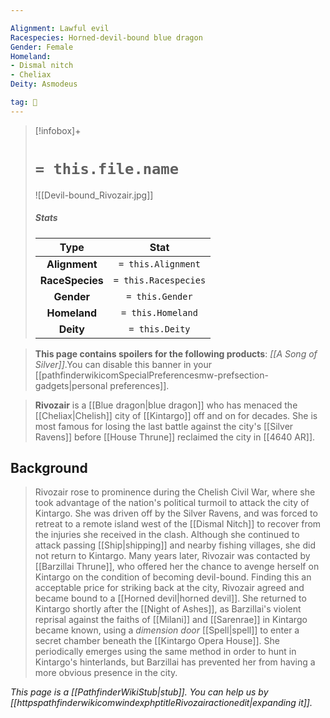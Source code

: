 ```yaml
---

Alignment: Lawful evil
Racespecies: Horned-devil-bound blue dragon
Gender: Female
Homeland:
- Dismal nitch
- Cheliax
Deity: Asmodeus

tag: 👤️
---
```


> [!infobox]+
> #  `= this.file.name`
> ![[Devil-bound_Rivozair.jpg]]
> ##### Stats
> Type | Stat |
> :---: |:---:|
> **Alignment** | `= this.Alignment` |
> **RaceSpecies** | `= this.Racespecies` |
> **Gender** | `= this.Gender` |
> **Homeland** | `= this.Homeland` |
> **Deity** | `= this.Deity` |



> **This page contains spoilers for the following products**: *[[A Song of Silver]]*.You can disable this banner in your [[pathfinderwikicomSpecialPreferencesmw-prefsection-gadgets|personal preferences]].


> **Rivozair** is a [[Blue dragon|blue dragon]] who has menaced the [[Cheliax|Chelish]] city of [[Kintargo]] off and on for decades. She is most famous for losing the last battle against the city's [[Silver Ravens]] before [[House Thrune]] reclaimed the city in [[4640 AR]].


## Background

> Rivozair rose to prominence during the Chelish Civil War, where she took advantage of the nation's political turmoil to attack the city of Kintargo. She was driven off by the Silver Ravens, and was forced to retreat to a remote island west of the [[Dismal Nitch]] to recover from the injuries she received in the clash. Although she continued to attack passing [[Ship|shipping]] and nearby fishing villages, she did not return to Kintargo.
> Many years later, Rivozair was contacted by [[Barzillai Thrune]], who offered her the chance to avenge herself on Kintargo on the condition of becoming devil-bound. Finding this an acceptable price for striking back at the city, Rivozair agreed and became bound to a [[Horned devil|horned devil]]. She returned to Kintargo shortly after the [[Night of Ashes]], as Barzillai's violent reprisal against the faiths of [[Milani]] and [[Sarenrae]] in Kintargo became known, using a *dimension door* [[Spell|spell]] to enter a secret chamber beneath the [[Kintargo Opera House]]. She periodically emerges using the same method in order to hunt in Kintargo's hinterlands, but Barzillai has prevented her from having a more obvious presence in the city.



*This page is a [[PathfinderWikiStub|stub]]. You can help us by [[httpspathfinderwikicomwindexphptitleRivozairactionedit|expanding it]].*







